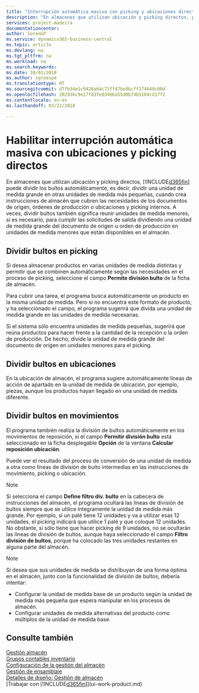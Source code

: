 ```yaml
---
title: "Interrupción automática masiva con picking y ubicaciones directas | Documentos de Microsoft"
description: "En almacenes que utilizan ubicación y picking directos, puede dividir una unidad de medida grande en otras unidades de medida más pequeñas, cuando crea instrucciones de almacén que cubren las necesidades de los documentos de origen, órdenes de producción o ubicaciones y picking internos."
services: project-madeira
documentationcenter: 
author: SorenGP
ms.service: dynamics365-business-central
ms.topic: article
ms.devlang: na
ms.tgt_pltfrm: na
ms.workload: na
ms.search.keywords: 
ms.date: 10/01/2018
ms.author: sgroespe
ms.translationtype: HT
ms.sourcegitcommit: d7fb34e1c9428a64c71ff47be8bcff174649c00d
ms.openlocfilehash: 20293bc9e17fd3fe03466a55d0b74b5104cd17f2
ms.contentlocale: es-es
ms.lasthandoff: 03/22/2018

---
```

# <a name="enable-automatic-breaking-bulk-with-directed-put-away-and-pick"></a>Habilitar interrupción automática masiva con ubicaciones y picking directos
En almacenes que utilizan ubicación y picking directos, [!INCLUDE[d365fin](includes/d365fin_md.md)] puede dividir los bultos automáticamente, es decir, dividir una unidad de medida grande en otras unidades de medida más pequeñas, cuando crea instrucciones de almacén que cubren las necesidades de los documentos de origen, órdenes de producción o ubicaciones y picking internos. A veces, dividir bultos también significa reunir unidades de medida menores, si es necesario, para cumplir las solicitudes de salida dividiendo una unidad de medida grande del documento de origen u orden de producción en unidades de medida menores que están disponibles en el almacén.   

## <a name="breakbulking-in-picks"></a>Dividir bultos en picking  
Si desea almacenar productos en varias unidades de medida distintas y permitir que se combinen automáticamente según las necesidades en el proceso de picking, seleccione el campo **Permite división bulto** de la ficha de almacén.  

Para cubrir una tarea, el programa busca automáticamente un producto en la misma unidad de medida. Pero si no encuentra este formato de producto, y ha seleccionado el campo, el programa sugerirá que divida una unidad de medida grande en las unidades de medida necesarias.  

Si el sistema sólo encuentra unidades de medida pequeñas, sugerirá que reúna productos para hacer frente a la cantidad de la recepción o la orden de producción. De hecho, divide la unidad de medida grande del documento de origen en unidades menores para el picking.  

## <a name="breakbulking-in-put-aways"></a>Dividir bultos en ubicaciones  
En la ubicación de almacén, el programa sugiere automáticamente líneas de acción de apartado en la unidad de medida de ubicación, por ejemplo, piezas, aunque los productos hayan llegado en una unidad de medida diferente.  

## <a name="breakbulking-in-movements"></a>Dividir bultos en movimientos  
El programa también realiza la división de bultos automáticamente en los movimientos de reposición, si el campo **Permitir división bulto** está seleccionado en la ficha desplegable **Opción** de la ventana **Calcular reposición ubicación**.  

Puede ver el resultado del proceso de conversión de una unidad de medida a otra como líneas de división de bulto intermedias en las instrucciones de movimiento, picking o ubicación.  

> [!NOTE]  
>  Si selecciona el campo **Define filtro div. bulto** en la cabecera de instrucciones del almacén, el programa ocultará las líneas de división de bultos siempre que se utilice íntegramente la unidad de medida más grande. Por ejemplo, si un palé tiene 12 unidades y va a utilizar esas 12 unidades, el picking indicará que utilice 1 palé y que coloque 12 unidades. No obstante, si sólo tiene que hacer picking de 9 unidades, no se ocultarán las líneas de división de bultos, aunque haya seleccionado el campo **Filtro división de bultos**, porque ha colocado las tres unidades restantes en alguna parte del almacén.  

> [!NOTE]  
>  Si desea que sus unidades de medida se distribuyan de una forma óptima en el almacén, junto con la funcionalidad de división de bultos, debería intentar:  
>   
> - Configurar la unidad de medida base de un producto según la unidad de medida más pequeña que espera manipular en los procesos de almacén.  
> - Configurar unidades de medida alternativas del producto como múltiplos de la unidad de medida base.  

## <a name="see-also"></a>Consulte también  
[Gestión almacén](warehouse-manage-warehouse.md)  
[Grupos contables inventario](inventory-manage-inventory.md)  
[Configuración de la gestión del almacén](warehouse-setup-warehouse.md)     
[Gestión de ensamblaje](assembly-assemble-items.md)    
[Detalles de diseño: Gestión de almacén](design-details-warehouse-management.md)  
[Trabajar con [!INCLUDE[d365fin](includes/d365fin_md.md)]](ui-work-product.md)  

